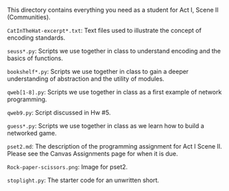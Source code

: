 This directory contains everything you need as a student for Act I,
Scene II (Communities).

`CatInTheHat-excerpt*.txt`: Text files used to illustrate the concept of
encoding standards.

`seuss*.py`: Scripts we use together in class to understand encoding and the
basics of functions.

`bookshelf*.py`: Scripts we use together in class to gain a deeper understanding
of abstraction and the utility of modules.

`qweb[1-8].py`: Scripts we use together in class as a first example of network
programming.

`qweb9.py`: Script discussed in Hw #5.

`guess*.py`: Scripts we use together in class as we learn how to build a
networked game.

`pset2.md`: The description of the programming assignment for Act I
Scene II. Please see the Canvas Assignments page for when it is due.

`Rock-paper-scissors.png`: Image for pset2.

`stoplight.py`: The starter code for an unwritten short.
